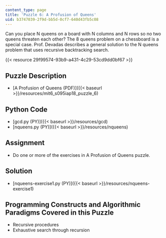 ```yaml
---
content_type: page
title: 'Puzzle 6: A Profusion of Queens'
uid: b3747039-2f9d-bb5d-0cf7-640d43fb5c08
---
```


Can you place N queens on a board with N columns and N rows so no two queens threaten each other? The 8 queens problem on a chessboard is a special case. Prof. Devadas describes a general solution to the N queens problem that uses recursive backtracking search.

{{< resource 29f99574-93b9-a431-4c29-53cd9dd0bf67 >}}

Puzzle Description
------------------

*   [A Profusion of Queens (PDF)]({{< baseurl >}}/resources/mit6_s095iap18_puzzle_6)

Python Code
-----------

*   [gcd.py (PY)]({{< baseurl >}}/resources/gcd)
*   [nqueens.py (PY)]({{< baseurl >}}/resources/nqueens)

Assignment
----------

*   Do one or more of the exercises in A Profusion of Queens puzzle.

Solution
--------

*   [nqueens-exercise1.py (PY)]({{< baseurl >}}/resources/nqueens-exercise1)

Programming Constructs and Algorithmic Paradigms Covered in this Puzzle
-----------------------------------------------------------------------

*   Recursive procedures
*   Exhaustive search through recursion